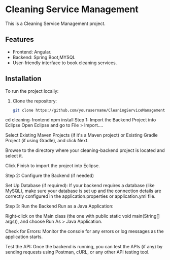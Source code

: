 # Cleaning Service Management

This is a Cleaning Service Management project.

## Features
- Frontend: Angular.
- Backend: Spring Boot,MYSQL
- User-friendly interface to book cleaning services.

## Installation
To run the project locally:
1. Clone the repository:
   ```bash
   git clone https://github.com/yourusername/CleaningServiceManagement.git
cd cleaning-frontend
npm install
Step 1: Import the Backend Project into Eclipse
Open Eclipse and go to File > Import....

Select Existing Maven Projects (if it's a Maven project) or Existing Gradle Project (if using Gradle), and click Next.

Browse to the directory where your cleaning-backend project is located and select it.

Click Finish to import the project into Eclipse.

Step 2: Configure the Backend (if needed)

Set Up Database (if required): If your backend requires a database (like MySQL), make sure your database is set up and the connection details are correctly configured in the application.properties or application.yml file.

Step 3: Run the Backend
Run as a Java Application:

Right-click on the Main class (the one with public static void main(String[] args)), and choose Run As > Java Application.

Check for Errors: Monitor the console for any errors or log messages as the application starts.

Test the API: Once the backend is running, you can test the APIs (if any) by sending requests using Postman, cURL, or any other API testing tool.
